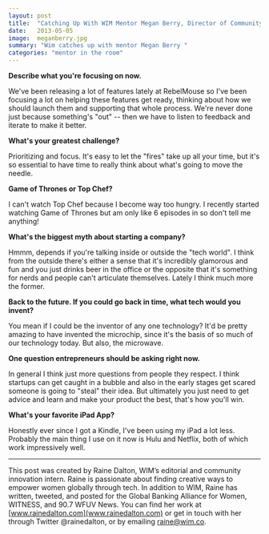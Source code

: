 ```yaml
---
layout: post
title:  "Catching Up With WIM Mentor Megan Berry, Director of Community, RebelMouse"
date:   2013-05-05
image:  meganberry.jpg
summary: "Wim catches up with mentor Megan Berry "
categories: "mentor in the room"
---
```


**Describe what you're focusing on now.**

We've been releasing a lot of features lately at RebelMouse so I've been focusing a lot on helping these features get ready, thinking about how we should launch them and supporting that whole process. We're never done just because something's "out" -- then we have to listen to feedback and iterate to make it better.


**What's your greatest challenge?**

Prioritizing and focus. It's easy to let the "fires" take up all your time, but it's so essential to have time to really think about what's going to move the needle.


**Game of Thrones or Top Chef?**

I can't watch Top Chef because I become way too hungry. I recently started watching Game of Thrones but am only like 6 episodes in so don't tell me anything!


**What's the biggest myth about starting a company?**

Hmmm, depends if you're talking inside or outside the "tech world". I think from the outside there's either a sense that it's incredibly glamorous and fun and you just drinks beer in the office or the opposite that it's something for nerds and people can't articulate themselves. Lately I think much more the former.

**Back to the future. If you could go back in time, what tech would you invent?**

You mean if I could be the inventor of any one technology? It'd be pretty amazing to have invented the microchip, since it's the basis of so much of our technology today. But also, the microwave.


**One question entrepreneurs should be asking right now.**

In general I think just more questions from people they respect. I think startups can get caught in a bubble and also in the early stages get scared someone is going to "steal" their idea. But ultimately you just need to get advice and learn and make your product the best, that's how you'll win.


**What's your favorite iPad App?**

Honestly ever since I got a Kindle, I've been using my iPad a lot less. Probably the main thing I use on it now is Hulu and Netflix, both of which work impressively well.

______________________________________________________
This post was created by Raine Dalton, WIM’s editorial and community innovation intern. Raine is passionate about finding creative ways to empower women globally through tech. In addition to WIM, Raine has written, tweeted, and posted for the Global Banking Alliance for Women, WITNESS, and 90.7 WFUV News. You can find her work at [www.rainedalton.com](www.rainedalton.com) or get in touch with her through Twitter @rainedalton, or by emailing [raine@wim.co](mailto:raine@wim.co).
